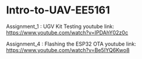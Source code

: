 # Intro-to-UAV-EE5161
Assignment_1 : UGV Kit Testing
youtube link: https://www.youtube.com/watch?v=IPDAhY02z0c


Assignment_4 : Flashing the ESP32 OTA 
youtube link: https://www.youtube.com/watch?v=Be5IYQ6Kwo8
